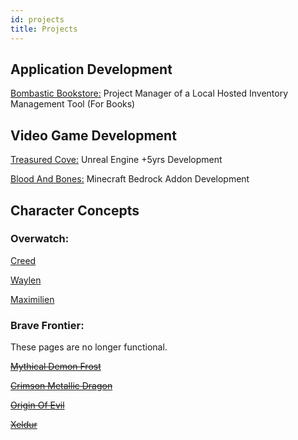 ```yaml
---
id: projects
title: Projects
---
```


## Application Development

[Bombastic Bookstore:](https://github.com/WakeTechBrandon/Bombastic-Bookstore) Project Manager of a Local Hosted Inventory Management Tool (For Books)

## Video Game Development

[Treasured Cove:](https://github.com/TreasuredQuartz/TreasuredCove) Unreal Engine +5yrs Development

[Blood And Bones:](https://github.com/TreasuredQuartz/bloodnbones_bedrock) Minecraft Bedrock Addon Development

## Character Concepts

### Overwatch:

[Creed](../pages/characters/overwatch/creed.html)

[Waylen](../pages/characters/overwatch/waylen.html)

[Maximilien](../pages/characters/overwatch/maximilien.html)

### Brave Frontier:

These pages are no longer functional.

~~[Mythical Demon Frost](../pages/characters/bravefrontier/frost.html)~~

~~[Crimson Metallic Dragon](../pages/characters/bravefrontier/crimsonmetallicdragon.html)~~

~~[Origin Of Evil](../pages/characters/bravefrontier/originofevil.html)~~

~~[Xeldur](../pages/characters/bravefrontier/xeldur.html)~~
